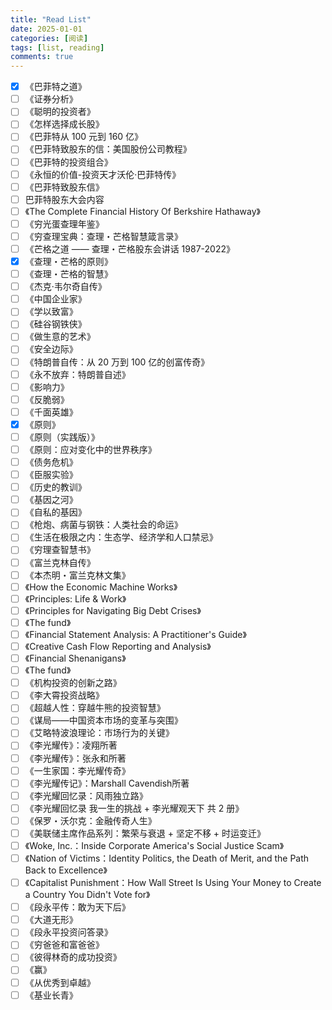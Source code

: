 ```yaml
---
title: "Read List"
date: 2025-01-01
categories: [阅读]
tags: [list, reading]
comments: true
---
```


- [x] 《巴菲特之道》
- [ ] 《证券分析》
- [ ] 《聪明的投资者》
- [ ] 《怎样选择成长股》
- [ ] 《巴菲特从 100 元到 160 亿》
- [ ] 《巴菲特致股东的信：美国股份公司教程》
- [ ] 《巴菲特的投资组合》
- [ ] 《永恒的价值-投资天才沃伦·巴菲特传》
- [ ] 《巴菲特致股东信》
- [ ]  巴菲特股东大会内容
- [ ] 《The Complete Financial History Of Berkshire Hathaway》
- [ ] 《穷光蛋查理年鉴》
- [ ] 《穷查理宝典：查理・芒格智慧箴言录》
- [ ] 《芒格之道 —— 查理・芒格股东会讲话 1987-2022》
- [x] 《查理・芒格的原则》
- [ ] 《查理・芒格的智慧》
- [ ] 《杰克·韦尔奇自传》
- [ ] 《中国企业家》
- [ ] 《学以致富》
- [ ] 《硅谷钢铁侠》
- [ ] 《做生意的艺术》
- [ ] 《安全边际》
- [ ] 《特朗普自传：从 20 万到 100 亿的创富传奇》
- [ ] 《永不放弃：特朗普自述》
- [ ] 《影响力》
- [ ] 《反脆弱》
- [ ] 《千面英雄》
- [x] 《原则》
- [ ] 《原则（实践版）》
- [ ] 《原则：应对变化中的世界秩序》
- [ ] 《债务危机》
- [ ] 《臣服实验》
- [ ] 《历史的教训》
- [ ] 《基因之河》
- [ ] 《自私的基因》
- [ ] 《枪炮、病菌与钢铁：人类社会的命运》
- [ ] 《生活在极限之内：生态学、经济学和人口禁忌》
- [ ] 《穷理查智慧书》
- [ ] 《富兰克林自传》
- [ ] 《本杰明・富兰克林文集》
- [ ] 《How the Economic Machine Works》
- [ ] 《Principles: Life & Work》
- [ ] 《Principles for Navigating Big Debt Crises》
- [ ] 《The fund》
- [ ] 《Financial Statement Analysis: A Practitioner's Guide》
- [ ] 《Creative Cash Flow Reporting and Analysis》
- [ ] 《Financial Shenanigans》
- [ ] 《The fund》
- [ ] 《机构投资的创新之路》
- [ ] 《李大霄投资战略》
- [ ] 《超越人性：穿越牛熊的投资智慧》
- [ ] 《谋局——中国资本市场的变革与突围》
- [ ] 《艾略特波浪理论：市场行为的关键》
- [ ] 《李光耀传》：凌翔所著
- [ ] 《李光耀传》：张永和所著
- [ ] 《一生家国：李光耀传奇》
- [ ] 《李光耀传记》：Marshall Cavendish所著
- [ ] 《李光耀回忆录：风雨独立路》
- [ ] 《李光耀回忆录 我一生的挑战 + 李光耀观天下 共 2 册》
- [ ] 《保罗・沃尔克：金融传奇人生》
- [ ] 《美联储主席作品系列：繁荣与衰退 + 坚定不移 + 时运变迁》
- [ ] 《Woke, Inc.：Inside Corporate America's Social Justice Scam》
- [ ] 《Nation of Victims：Identity Politics, the Death of Merit, and the Path Back to Excellence》
- [ ] 《Capitalist Punishment：How Wall Street Is Using Your Money to Create a Country You Didn't Vote for》
- [ ] 《段永平传：敢为天下后》
- [ ] 《大道无形》
- [ ] 《段永平投资问答录》
- [ ] 《穷爸爸和富爸爸》
- [ ] 《彼得林奇的成功投资》
- [ ] 《赢》
- [ ] 《从优秀到卓越》
- [ ] 《基业长青》
